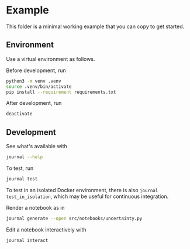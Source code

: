 # Example

This folder is a minimal working example that you can copy to get started.

## Environment

Use a virtual environment as follows.

Before development, run

```bash
python3 -m venv .venv
source .venv/bin/activate
pip install --requirement requirements.txt
```

After development, run

```bash
deactivate
```

## Development

See what's available with

```bash
journal --help
```

To test, run

```bash
journal test
```

To test in an isolated Docker environment, there is also `journal test_in_isolation`, which may be useful for continuous integration.

Render a notebook as in

```bash
journal generate --open src/notebooks/uncertainty.py
```

Edit a notebook interactively with

```bash
journal interact
```
